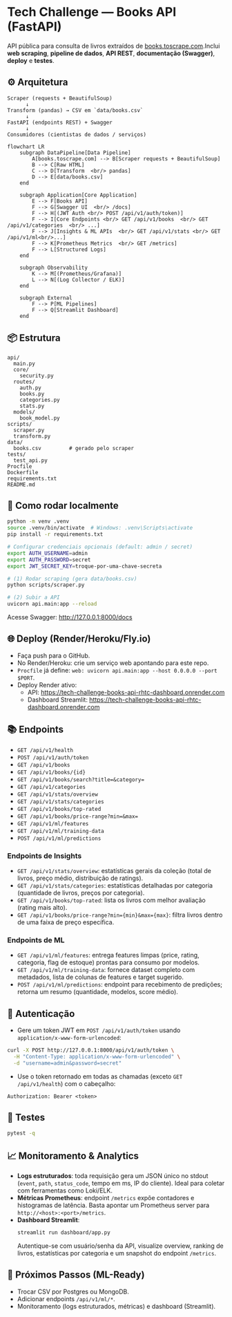 # Tech Challenge — Books API (FastAPI)

API pública para consulta de livros extraídos de [books.toscrape.com](https://books.toscrape.com/).Inclui **web scraping**, **pipeline de dados**, **API REST**, **documentação (Swagger)**, **deploy** e **testes**.

## ⚙️ Arquitetura

```
Scraper (requests + BeautifulSoup)
      ↓
Transform (pandas) → CSV em `data/books.csv`
      ↓
FastAPI (endpoints REST) + Swagger
      ↓
Consumidores (cientistas de dados / serviços)
```

```mermaid
flowchart LR
    subgraph DataPipeline[Data Pipeline]
        A[books.toscrape.com] --> B[Scraper requests + BeautifulSoup]
        B --> C[Raw HTML]
        C --> D[Transform  <br/> pandas]
        D --> E[data/books.csv]
    end

    subgraph Application[Core Application]
        E --> F[Books API]
        F --> G[Swagger UI  <br/> /docs]
        F --> H[(JWT Auth <br/> POST /api/v1/auth/token)]
        F --> I[Core Endpoints <br/> GET /api/v1/books  <br/> GET /api/v1/categories  <br/> ...]
        F --> J[Insights & ML APIs  <br/> GET /api/v1/stats <br/> GET /api/v1/ml<br/>...]
        F --> K[Prometheus Metrics  <br/> GET /metrics]
        F --> L[Structured Logs]
    end

    subgraph Observability
        K --> M[(Prometheus/Grafana)]
        L --> N[(Log Collector / ELK)]
    end

    subgraph External
        F --> P[ML Pipelines]
        F --> Q[Streamlit Dashboard]
    end
```

## 📦 Estrutura

```
api/
  main.py
  core/
    security.py
  routes/
    auth.py
    books.py
    categories.py
    stats.py
  models/
    book_model.py
scripts/
  scraper.py
  transform.py
data/
  books.csv         # gerado pelo scraper
tests/
  test_api.py
Procfile
Dockerfile
requirements.txt
README.md
```

## 🚀 Como rodar localmente

```bash
python -m venv .venv
source .venv/bin/activate  # Windows: .venv\Scripts\activate
pip install -r requirements.txt

# Configurar credenciais opcionais (default: admin / secret)
export AUTH_USERNAME=admin
export AUTH_PASSWORD=secret
export JWT_SECRET_KEY=troque-por-uma-chave-secreta

# (1) Rodar scraping (gera data/books.csv)
python scripts/scraper.py

# (2) Subir a API
uvicorn api.main:app --reload
```

Acesse Swagger: http://127.0.0.1:8000/docs

## 🌐 Deploy (Render/Heroku/Fly.io)

- Faça push para o GitHub.
- No Render/Heroku: crie um serviço web apontando para este repo.
- `Procfile` já define: `web: uvicorn api.main:app --host 0.0.0.0 --port $PORT`.
- Deploy Render ativo:
  - API: https://tech-challenge-books-api-rhtc-dashboard.onrender.com
  - Dashboard Streamlit: https://tech-challenge-books-api-rhtc-dashboard.onrender.com

## 📚 Endpoints

- `GET /api/v1/health`
- `POST /api/v1/auth/token`
- `GET /api/v1/books`
- `GET /api/v1/books/{id}`
- `GET /api/v1/books/search?title=&category=`
- `GET /api/v1/categories`
- `GET /api/v1/stats/overview`
- `GET /api/v1/stats/categories`
- `GET /api/v1/books/top-rated`
- `GET /api/v1/books/price-range?min=&max=`
- `GET /api/v1/ml/features`
- `GET /api/v1/ml/training-data`
- `POST /api/v1/ml/predictions`

### Endpoints de Insights

- `GET /api/v1/stats/overview`: estatísticas gerais da coleção (total de livros, preço médio, distribuição de ratings).
- `GET /api/v1/stats/categories`: estatísticas detalhadas por categoria (quantidade de livros, preços por categoria).
- `GET /api/v1/books/top-rated`: lista os livros com melhor avaliação (rating mais alto).
- `GET /api/v1/books/price-range?min={min}&max={max}`: filtra livros dentro de uma faixa de preço específica.

### Endpoints de ML

- `GET /api/v1/ml/features`: entrega features limpas (price, rating, categoria, flag de estoque) prontas para consumo por modelos.
- `GET /api/v1/ml/training-data`: fornece dataset completo com metadados, lista de colunas de features e target sugerido.
- `POST /api/v1/ml/predictions`: endpoint para recebimento de predições; retorna um resumo (quantidade, modelos, score médio).

## 🔐 Autenticação

- Gere um token JWT em `POST /api/v1/auth/token` usando `application/x-www-form-urlencoded`:

```bash
curl -X POST http://127.0.0.1:8000/api/v1/auth/token \
  -H "Content-Type: application/x-www-form-urlencoded" \
  -d "username=admin&password=secret"
```

- Use o token retornado em todas as chamadas (exceto `GET /api/v1/health`) com o cabeçalho:

```
Authorization: Bearer <token>
```

## 🧪 Testes

```bash
pytest -q
```

## 📈 Monitoramento & Analytics

- **Logs estruturados**: toda requisição gera um JSON único no stdout (`event`, `path`, `status_code`, tempo em ms, IP do cliente). Ideal para coletar com ferramentas como Loki/ELK.
- **Métricas Prometheus**: endpoint `/metrics` expõe contadores e histogramas de latência. Basta apontar um Prometheus server para `http://<host>:<port>/metrics`.
- **Dashboard Streamlit**:
  ```bash
  streamlit run dashboard/app.py
  ```
  Autentique-se com usuário/senha da API, visualize overview, ranking de livros, estatísticas por categoria e um snapshot do endpoint `/metrics`.

## 🔮 Próximos Passos (ML-Ready)

- Trocar CSV por Postgres ou MongoDB.
- Adicionar endpoints `/api/v1/ml/*`.
- Monitoramento (logs estruturados, métricas) e dashboard (Streamlit).
